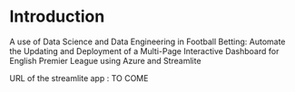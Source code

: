 # Introduction 
A use of Data Science and Data Engineering in Football Betting: Automate the Updating and Deployment of a Multi-Page Interactive Dashboard for English Premier League using Azure and Streamlite

URL of the streamlite app : TO COME